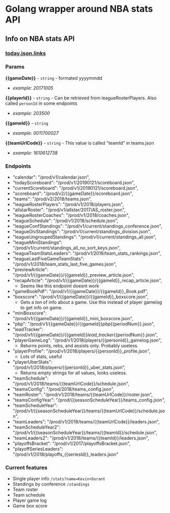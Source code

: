 # Golang wrapper around NBA stats API

## Info on NBA stats API

### [today.json.links](http://data.nba.net/10s/prod/v1/today.json)

### Params

**{{gameDate}}** - `string` - formated yyyymmdd
*   *example: 20171005* 

**{{playerId}}** - `string` - Can be retrieved from leagueRosterPlayers. Also called `personId` in some endpoints
*   *example: 203500* 

**{{gameId}}** - `string`
*   *example: 0011700027* 

**{{teamUrlCode}}** - `string` - This value is called "teamId" in teams.json
*   *example: 1610612738* 

### Endpoints
- "calendar": "/prod/v1/calendar.json",
- "todayScoreboard": "/prod/v1/20190121/scoreboard.json",
- "currentScoreboard": "/prod/v1/20190121/scoreboard.json",
- "scoreboard": "/prod/v2/{{gameDate}}/scoreboard.json",
- "teams": "/prod/v2/2018/teams.json",
- "leagueRosterPlayers": "/prod/v1/2018/players.json",
- "allstarRoster": "/prod/v1/allstar/2017/AS_roster.json",
- "leagueRosterCoaches": "/prod/v1/2018/coaches.json",
- "leagueSchedule": "/prod/v1/2018/schedule.json",
- "leagueConfStandings": "/prod/v1/current/standings_conference.json",
- "leagueDivStandings": "/prod/v1/current/standings_division.json",
- "leagueUngroupedStandings": "/prod/v1/current/standings_all.json",
- "leagueMiniStandings": "/prod/v1/current/standings_all_no_sort_keys.json",
- "leagueTeamStatsLeaders": "/prod/v1/2018/team_stats_rankings.json",
- "leagueLastFiveGameTeamStats": "/prod/v1/2018/team_stats_last_five_games.json",
- "previewArticle": "/prod/v1/{{gameDate}}/{{gameId}}_preview_article.json",
- "recapArticle": "/prod/v1/{{gameDate}}/{{gameId}}_recap_article.json",
     * Seems like this endpoint doesnt work
- "gameBookPdf": "/prod/v1/{{gameDate}}/{{gameId}}_Book.pdf",
- "boxscore": "/prod/v1/{{gameDate}}/{{gameId}}_boxscore.json",
     * Gets a _ton_ of info about a game. Use this instead of player gamelog to get info on game.
- "miniBoxscore": "/prod/v1/{{gameDate}}/{{gameId}}_mini_boxscore.json",
- "pbp": "/prod/v1/{{gameDate}}/{{gameId}}_pbp_{{periodNum}}.json",
- "leadTracker": "/prod/v1/{{gameDate}}/{{gameId}}_lead_tracker_{{periodNum}}.json",
- "playerGameLog": "/prod/v1/2018/players/{{personId}}_gamelog.json",
     * Returns points, rebs, and assists only. Probably useless.
- "playerProfile": "/prod/v1/2018/players/{{personId}}_profile.json",
     * Lots of stats, useful
- "playerUberStats": "/prod/v1/2018/players/{{personId}}_uber_stats.json",
     * Returns empty strings for all values, looks useless.
- "teamSchedule": "/prod/v1/2018/teams/{{teamUrlCode}}/schedule.json",
- "teamsConfig": "/prod/2018/teams_config.json",
- "teamRoster": "/prod/v1/2018/teams/{{teamUrlCode}}/roster.json",
- "teamsConfigYear": "/prod/{{seasonScheduleYear}}/teams_config.json",
- "teamScheduleYear": "/prod/v1/{{seasonScheduleYear}}/teams/{{teamUrlCode}}/schedule.json",
- "teamLeaders": "/prod/v1/2018/teams/{{teamUrlCode}}/leaders.json",
- "teamScheduleYear2": "/prod/v1/{{seasonScheduleYear}}/teams/{{teamId}}/schedule.json",
- "teamLeaders2": "/prod/v1/2018/teams/{{teamId}}/leaders.json",
- "playoffsBracket": "/prod/v1/2017/playoffsBracket.json",
- "playoffSeriesLeaders": "/prod/v1/2018/playoffs_{{seriesId}}_leaders.json"

### Current features

- Single player info
     `/stats?name=Kevin+Durant`
- Standings by conference
     `/standings`
- Team roster
- Team schedule
- Player game log
- Game box score